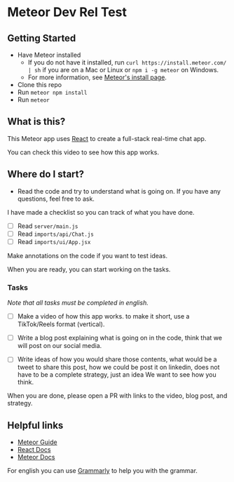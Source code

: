 # Meteor Dev Rel Test

## Getting Started

- Have Meteor installed
  - If you do not have it installed, run `curl https://install.meteor.com/ | sh` if you are on a Mac or Linux or `npm i -g meteor` on Windows.
  - For more information, see [Meteor's install page](https://docs.meteor.com/install.html).
- Clone this repo
- Run `meteor npm install`
- Run `meteor`

## What is this?

This Meteor app uses [React](https://react.dev/) to create a full-stack real-time chat app.

You can check this video to see how this app works.

## Where do I start?

- Read the code and try to understand what is going on. If you have any questions, feel free to ask.

I have made a checklist so you can track of what you have done.

- [ ] Read `server/main.js`
- [ ] Read `imports/api/Chat.js`
- [ ] Read `imports/ui/App.jsx`

Make annotations on the code if you want to test ideas.

When you are ready, you can start working on the tasks.

### Tasks

_Note that all tasks must be completed in english._

- [ ] Make a video of how this app works. to make it short,
      use a TikTok/Reels format (vertical).

- [ ] Write a blog post explaining what is going on in the code,
      think that we will post on our social media.

- [ ] Write ideas of how you would share those contents,
      what would be a tweet to share this post,
      how we could be post it on linkedin, does not have to be a complete strategy,
      just an idea We want to see how you think.

When you are done, please open a PR with links to the video, blog post, and strategy.

## Helpful links

- [Meteor Guide](https://guide.meteor.com/)
- [React Docs](https://react.dev/)
- [Meteor Docs](https://docs.meteor.com/)

For english you can use [Grammarly](https://www.grammarly.com/) to help you with the grammar.
